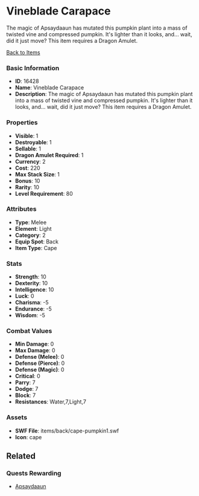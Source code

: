 # Vineblade Carapace

The magic of Apsaydaaun has mutated this pumpkin plant into a mass of twisted vine and compressed pumpkin. It's lighter than it looks, and... wait, did it just move? This item requires a Dragon Amulet.

[Back to Items](../items.md)

### Basic Information

- **ID**: 16428
- **Name**: Vineblade Carapace
- **Description**: The magic of Apsaydaaun has mutated this pumpkin plant into a mass of twisted vine and compressed pumpkin. It&#039;s lighter than it looks, and... wait, did it just move? This item requires a Dragon Amulet.

### Properties

- **Visible**: 1
- **Destroyable**: 1
- **Sellable**: 1
- **Dragon Amulet Required**: 1
- **Currency**: 2
- **Cost**: 220
- **Max Stack Size**: 1
- **Bonus**: 10
- **Rarity**: 10
- **Level Requirement**: 80

### Attributes

- **Type**: Melee
- **Element**: Light
- **Category**: 2
- **Equip Spot**: Back
- **Item Type**: Cape

### Stats

- **Strength**: 10
- **Dexterity**: 10
- **Intelligence**: 10
- **Luck**: 0
- **Charisma**: -5
- **Endurance**: -5
- **Wisdom**: -5

### Combat Values

- **Min Damage**: 0
- **Max Damage**: 0
- **Defense (Melee)**: 0
- **Defense (Pierce)**: 0
- **Defense (Magic)**: 0
- **Critical**: 0
- **Parry**: 7
- **Dodge**: 7
- **Block**: 7
- **Resistances**: Water,7,Light,7

### Assets

- **SWF File**: items/back/cape-pumpkin1.swf
- **Icon**: cape

## Related

### Quests Rewarding

- [Apsaydaaun](../quests/1386-apsaydaaun.md)

